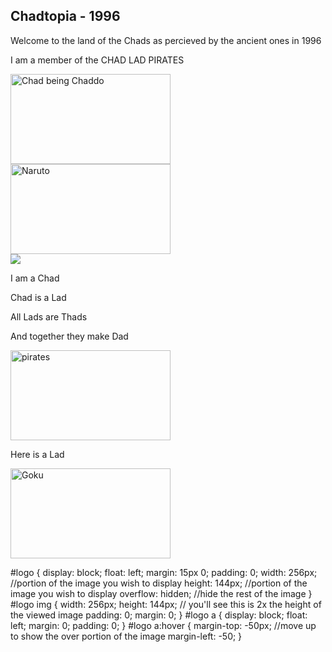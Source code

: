 ## Chadtopia - 1996

Welcome to the land of the Chads as percieved by the ancient ones in 1996


I am a member of the CHAD LAD PIRATES

<img src = "https://i.redd.it/30njfs9li5u51.jpg" alt = "Chad being Chaddo" width = "256px" height = "144px"/>

<img src = "https://media0.giphy.com/media/JRlqKEzTDKci5JPcaL/200.gif" alt = "Naruto" width = "256px" height = "144px"/>
<div id="logo">
    <a href="#">
        <img src="https://media0.giphy.com/media/JRlqKEzTDKci5JPcaL/200.gif" />
    </a>
</div>

I am a Chad

Chad is a Lad

All Lads are Thads

And together they make Dad

<img src = "https://media.tenor.com/images/62e0245fa57be393e81726c60e58bffd/tenor.gif" alt = "pirates" width = "256px" height = "144px"/>

Here is a Lad

<img src = "https://thumbs.gfycat.com/GrotesqueGorgeousAmurratsnake-max-1mb.gif" alt = "Goku" width = "256px" height = "144px"/>

#logo { 
    display: block; 
    float: left; 
    margin: 15px 0; 
    padding: 0;
    width: 256px; //portion of the image you wish to display
    height: 144px; //portion of the image you wish to display
    overflow: hidden; //hide the rest of the image
}
#logo img {
    width: 256px; 
    height: 144px; // you'll see this is 2x the height of the viewed image
    padding: 0; 
    margin: 0;
}
#logo a { 
    display: block; 
    float: left; 
    margin: 0; 
    padding: 0; 
}
#logo a:hover { 
    margin-top: -50px;  //move up to show the over portion of the image
    margin-left: -50;
}
